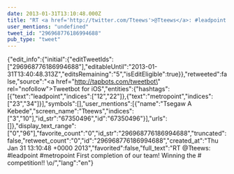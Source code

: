 ```yaml
---
date: 2013-01-31T13:10:48.000Z
title: "RT <a href='http://twitter.com/Tteews'>@Tteews</a>: #leadpoint #metropoint First completion of our team! Winning the # competition!! 🙌″"
user_mentions: "undefined"
tweet_id: "296968776186994688"
pub_type: "tweet"
---
```

{"edit_info":{"initial":{"editTweetIds":["296968776186994688"],"editableUntil":"2013-01-31T13:40:48.313Z","editsRemaining":"5","isEditEligible":true}},"retweeted":false,"source":"<a href=\"http://tapbots.com/tweetbot\" rel=\"nofollow\">Tweetbot for iOS</a>","entities":{"hashtags":[{"text":"leadpoint","indices":["12","22"]},{"text":"metropoint","indices":["23","34"]}],"symbols":[],"user_mentions":[{"name":"Tsegaw A Kebede","screen_name":"Tteews","indices":["3","10"],"id_str":"67350496","id":"67350496"}],"urls":[]},"display_text_range":["0","96"],"favorite_count":"0","id_str":"296968776186994688","truncated":false,"retweet_count":"0","id":"296968776186994688","created_at":"Thu Jan 31 13:10:48 +0000 2013","favorited":false,"full_text":"RT @Tteews: #leadpoint #metropoint First completion of our team! Winning the # competition!! \\o/","lang":"en"}
